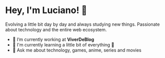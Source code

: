 # Hey, I'm Luciano! 👋 

Evolving a little bit day by day and always studying new things. Passionate about technology and the entire web ecosystem.

- 🔭 I’m currently working at **ViverDeBlog**
- 🌱 I'm currently learning a little bit of everything 🤣
- 💬 Ask me about technology, games, anime, series and movies

